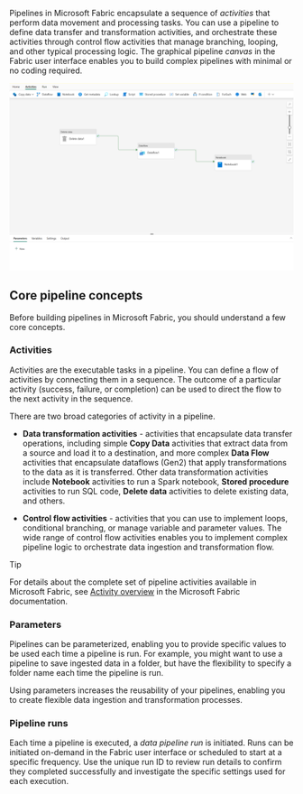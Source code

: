 Pipelines in Microsoft Fabric encapsulate a sequence of *activities* that perform data movement and processing tasks. You can use a pipeline to define data transfer and transformation activities, and orchestrate these activities through control flow activities that manage branching, looping, and other typical processing logic. The graphical pipeline *canvas* in the Fabric user interface enables you to build complex pipelines with minimal or no coding required.

![Screenshot of a pipeline in Microsoft Fabric.](../media/pipeline.png)

## Core pipeline concepts

Before building pipelines in Microsoft Fabric, you should understand a few core concepts.

### Activities

Activities are the executable tasks in a pipeline. You can define a flow of activities by connecting them in a sequence. The outcome of a particular activity (success, failure, or completion) can be used to direct the flow to the next activity in the sequence.

There are two broad categories of activity in a pipeline.

- **Data transformation activities** - activities that encapsulate data transfer operations, including simple **Copy Data** activities that extract data from a source and load it to a destination, and more complex **Data Flow** activities that encapsulate dataflows (Gen2) that apply transformations to the data as it is transferred. Other data transformation activities include **Notebook** activities to run a Spark notebook, **Stored procedure** activities to run SQL code, **Delete data** activities to delete existing data, and others.

- **Control flow activities** - activities that you can use to implement loops, conditional branching, or manage variable and parameter values. The wide range of control flow activities enables you to implement complex pipeline logic to orchestrate data ingestion and transformation flow.

> [!TIP]
> For details about the complete set of pipeline activities available in Microsoft Fabric, see [Activity overview](/fabric/data-factory/activity-overview) in the Microsoft Fabric documentation.

<!-- Update URL for release -->

### Parameters

Pipelines can be parameterized, enabling you to provide specific values to be used each time a pipeline is run. For example, you might want to use a pipeline to save ingested data in a folder, but have the flexibility to specify a folder name each time the pipeline is run.

Using parameters increases the reusability of your pipelines, enabling you to create flexible data ingestion and transformation processes.

### Pipeline runs

Each time a pipeline is executed, a *data pipeline run* is initiated. Runs can be initiated on-demand in the Fabric user interface or scheduled to start at a specific frequency. Use the unique run ID to review run details to confirm they completed successfully and investigate the specific settings used for each execution.
